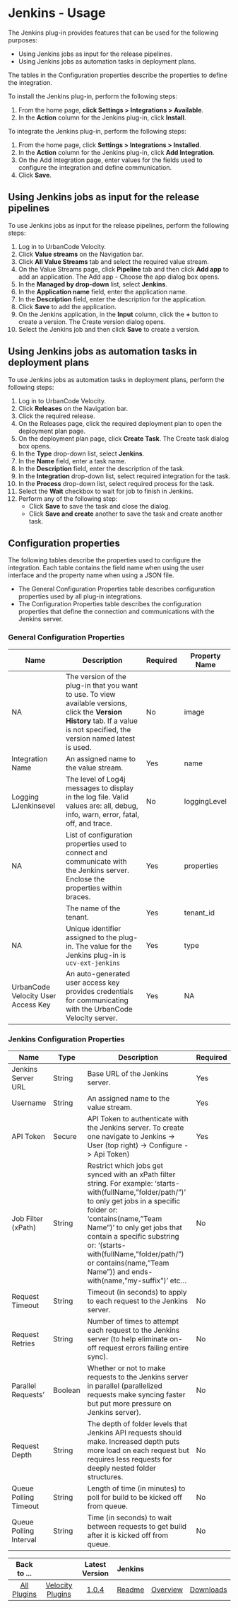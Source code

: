 
# Jenkins - Usage

The Jenkins plug-in provides features that can be used for the following purposes:

* Using Jenkins jobs as input for the release pipelines.
* Using Jenkins jobs as automation tasks in deployment plans.

The tables in the Configuration properties describe the properties to define the integration.

To install the Jenkins plug-in, perform the following steps:

1.	From the home page, **click Settings > Integrations > Available**.
2.	In the **Action** column for the Jenkins plug-in, click **Install**.

To integrate the Jenkins plug-in, perform the following steps:

1.	From the home page, click **Settings > Integrations > Installed**.
2.	In the **Action** column for the Jenkins plug-in, click **Add Integration**.
3.	On the Add Integration page, enter values for the fields used to configure the integration and define communication.
4.	Click **Save**.

## Using Jenkins jobs as input for the release pipelines

To use Jenkins jobs as input for the release pipelines, perform the following steps:
1. Log in to UrbanCode Velocity.
2. Click **Value streams** on the Navigation bar.
3. Click **All Value Streams** tab and select the required value stream.
4. On the Value Streams page, click **Pipeline** tab and then click **Add app** to add an application.
   The Add app - Choose the app dialog box opens.
5. In the **Managed by drop-down** list, select **Jenkins**.
6. In the **Application name** field, enter the application name.
7. In the **Description** field, enter the description for the application.
8. Click **Save** to add the application.
9. On the Jenkins application, in the **Input** column, click the **+** button to create a version.
   The Create version dialog opens.
10. Select the Jenkins job and then click **Save** to create a version.


## Using Jenkins jobs as automation tasks in deployment plans

To use Jenkins jobs as automation tasks in deployment plans, perform the following steps:

1. Log in to UrbanCode Velocity. 
2. Click **Releases** on the Navigation bar.
3. Click the required release.
4. On the Releases page, click the required deployment plan to open the deployment plan page.
5. On the deployment plan page, click **Create Task**.
   The Create task dialog box opens.
6. In the **Type** drop-down list, select **Jenkins**.
7. In the **Name** field, enter a task name.
8. In the **Description** field, enter the description of the task.
9. In the **Integration** drop-down list, select required integration for the task.
10. In the **Process** drop-down list, select required process for the task.
11. Select the **Wait** checkbox to wait for job to finish in Jenkins.
12. Perform any of the following step:
    * Click **Save** to save the task and close the dialog. 
    * Click **Save and create** another to save the task and create another task.

## Configuration properties

The following tables describe the properties used to configure the integration. Each table contains the field name when using the user interface and the property name when using a JSON file.

* The General Configuration Properties table describes configuration properties used by all plug-in integrations.
* The  Configuration Properties table describes the configuration properties that define the connection and communications with the Jenkins server.

### General Configuration Properties

| Name | Description                                                                  | Required | Property Name |
| ---- | ---------------------------------------------------------------------------- | -------- | ------------- |
| NA | The version of the plug-in that you want to use. To view available versions, click the **Version History** tab. If a value is not specified, the version named latest is used. | No | image |
| Integration Name | An assigned name to the value stream. | Yes | name |
| Logging LJenkinsevel | The level of Log4j messages to display in the log file. Valid values are: all, debug, info, warn, error, fatal, off, and trace. | No | loggingLevel |
| NA | List of configuration properties used to connect and communicate with the Jenkins server. Enclose the properties within braces. | Yes | properties |
|  | The name of the tenant. | Yes | tenant\_id |
| NA | Unique identifier assigned to the plug-in. The value for the Jenkins plug-in is `ucv-ext-jenkins` | Yes | type |
| UrbanCode Velocity User Access Key | An auto-generated user access key provides credentials for communicating with the UrbanCode Velocity server. | Yes | NA |


### Jenkins Configuration Properties

| Name | Type      | Description                                              | Required |
| ---- | ----------| ---------------------------------------------------------| -------- |
| Jenkins Server URL | String | Base URL of the Jenkins server. | Yes |
| Username | String | An assigned name to the value stream. | Yes | name |
| API Token | Secure	| API Token to authenticate with the Jenkins server. To create one navigate to Jenkins -> User (top right) -> Configure -> Api Token) |	Yes |
| Job Filter (xPath) | String	| Restrict which jobs get synced with an xPath filter string. For example: ‘starts-with(fullName,”folder/path/”)’ to only get jobs in a specific folder or: ‘contains(name,”Team Name”)’ to only get jobs that contain a specific substring or: ‘(starts-with(fullName,”folder/path/”) or contains(name,”Team Name”)) and ends-with(name,”my-suffix”)’ etc… | No |
| Request Timeout	| String | Timeout (in seconds) to apply to each request to the Jenkins server. | No |
| Request Retries	| String	| Number of times to attempt each request to the Jenkins server (to help eliminate on-off request errors failing entire sync). |	No |
| Parallel Requests’ |	Boolean	| Whether or not to make requests to the Jenkins server in parallel (parallelized requests make syncing faster but put more pressure on Jenkins server). |	No |
| Request Depth |	String | The depth of folder levels that Jenkins API requests should make. Increased depth puts more load on each request but requires less requests for deeply nested folder structures. | No |
| Queue Polling Timeout |	String | Length of time (in minutes) to poll for build to be kicked off from queue. | No |
| Queue Polling Interval |	String | Time (in seconds) to wait between requests to get build after it is kicked off from queue. |	No |



|Back to ...||Latest Version|Jenkins |||
| :---: | :---: | :---: | :---: | :---: | :---: |
|[All Plugins](../../index.md)|[Velocity Plugins](../README.md)|[1.0.4](https://raw.githubusercontent.com/UrbanCode/IBM-UCV-PLUGINS/main/files/ucv-ext-jenkins/ucv-ext-jenkins:1.0.4.tar.7z.001)|[Readme](README.md)|[Overview](overview.md)|[Downloads](downloads.md)|
